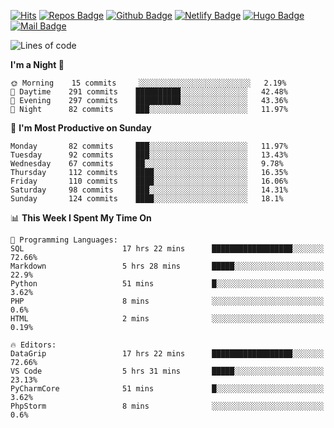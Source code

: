 

[![Hits](https://hits.seeyoufarm.com/api/count/incr/badge.svg?url=https%3A%2F%2Fgithub.com/sangm1n)](https://hits.seeyoufarm.com) 
[![Repos Badge](https://badges.pufler.dev/repos/sangm1n)](https://badges.pufler.dev)
[![Github Badge](http://img.shields.io/badge/-github-black?style=flat-square&logo=github&logoColor=white&link=https:https://github.com/sangm1n/)](https://github.com/sangm1n/)
[![Netlify Badge](https://img.shields.io/badge/-TIL-00C7B7?style=flat-square&logo=Netlify&logoColor=white&link=https://sangminlog.netlify.com)](https://sangminlog.netlify.com)
[![Hugo Badge](https://img.shields.io/badge/-techblog-FF4088?style=flat-square&logo=Hugo&logoColor=white&link=https://sangm1n.github.io)](https://sangm1n.github.io)
[![Mail Badge](http://img.shields.io/badge/-mail-D14836?style=flat-square&logo=Gmail&logoColor=white&link=mailto:dltkd96als@naver.com)](mailto:dltkd96als@naver.com/)

<!--START_SECTION:waka-->
![Lines of code](https://img.shields.io/badge/From%20Hello%20World%20I%27ve%20Written-2.3%20million%20lines%20of%20code-blue)

**I'm a Night 🦉** 

```text
🌞 Morning    15 commits     ░░░░░░░░░░░░░░░░░░░░░░░░░   2.19% 
🌆 Daytime    291 commits    ██████████░░░░░░░░░░░░░░░   42.48% 
🌃 Evening    297 commits    ██████████░░░░░░░░░░░░░░░   43.36% 
🌙 Night      82 commits     ███░░░░░░░░░░░░░░░░░░░░░░   11.97%

```
📅 **I'm Most Productive on Sunday** 

```text
Monday       82 commits     ███░░░░░░░░░░░░░░░░░░░░░░   11.97% 
Tuesday      92 commits     ███░░░░░░░░░░░░░░░░░░░░░░   13.43% 
Wednesday    67 commits     ██░░░░░░░░░░░░░░░░░░░░░░░   9.78% 
Thursday     112 commits    ████░░░░░░░░░░░░░░░░░░░░░   16.35% 
Friday       110 commits    ████░░░░░░░░░░░░░░░░░░░░░   16.06% 
Saturday     98 commits     ███░░░░░░░░░░░░░░░░░░░░░░   14.31% 
Sunday       124 commits    ████░░░░░░░░░░░░░░░░░░░░░   18.1%

```


📊 **This Week I Spent My Time On** 

```text
💬 Programming Languages: 
SQL                      17 hrs 22 mins      ██████████████████░░░░░░░   72.66% 
Markdown                 5 hrs 28 mins       █████░░░░░░░░░░░░░░░░░░░░   22.9% 
Python                   51 mins             █░░░░░░░░░░░░░░░░░░░░░░░░   3.62% 
PHP                      8 mins              ░░░░░░░░░░░░░░░░░░░░░░░░░   0.6% 
HTML                     2 mins              ░░░░░░░░░░░░░░░░░░░░░░░░░   0.19%

🔥 Editors: 
DataGrip                 17 hrs 22 mins      ██████████████████░░░░░░░   72.66% 
VS Code                  5 hrs 31 mins       █████░░░░░░░░░░░░░░░░░░░░   23.13% 
PyCharmCore              51 mins             █░░░░░░░░░░░░░░░░░░░░░░░░   3.62% 
PhpStorm                 8 mins              ░░░░░░░░░░░░░░░░░░░░░░░░░   0.6%

```


<!--END_SECTION:waka-->


<!--
**sangm1n/sangm1n** is a ✨ _special_ ✨ repository because its `README.md` (this file) appears on your GitHub profile.

Here are some ideas to get you started:

- 🔭 I’m currently working on ...
- 🌱 I’m currently learning ...
- 👯 I’m looking to collaborate on ...
- 🤔 I’m looking for help with ...
- 💬 Ask me about ...
- 📫 How to reach me: ...
- 😄 Pronouns: ...
- ⚡ Fun fact: ...

https://shields.io/
-->



